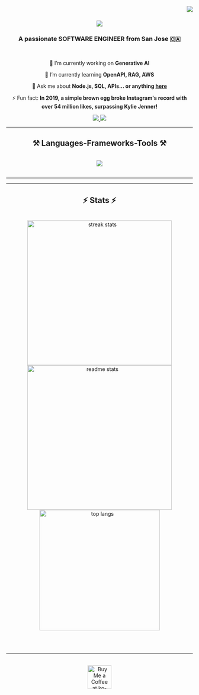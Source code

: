 <img align="right" src="https://visitor-badge.laobi.icu/badge?page_id=Dead-Stone.Dead-Stone" />

<h1 align="center">
    <img src="https://readme-typing-svg.herokuapp.com/?font=Righteous&size=35&center=true&vCenter=true&width=500&height=70&duration=4000&lines=Hi+There!+👋;+I'm+Mohana+Moganti!;" />
</h1>

<h3 align="center">A passionate SOFTWARE ENGINEER from San Jose 🇨🇦</h3>

<br/>

<div align="center">
 
 🔭 I’m currently working on **Generative AI**
 
 🌱 I’m currently learning **OpenAPI, RAG, AWS**

💬 Ask me about **Node.js, SQL, APIs... or anything [here](https://github.com/Dead-Stone/Dead-Stone/issues)**

⚡ Fun fact: **In 2019, a simple brown egg broke Instagram's record with over 54 million likes, surpassing Kylie Jenner!**

 </div>
 
<div align="center"> 
  <a href="mailto:mohana4984@gmail.com">
    <img src="https://img.shields.io/badge/Gmail-333333?style=for-the-badge&logo=gmail&logoColor=white" />
  </a>
  <a href="https://linkedin.com/in/mohana-moganti" target="_blank">
    <img src="https://img.shields.io/badge/LinkedIn-0077B5?style=for-the-badge&logo=linkedin&logoColor=white" target="_blank" />
  </a>
  
</div>

 <hr/>
 
<h2 align="center">⚒️ Languages-Frameworks-Tools ⚒️</h2>
<br/>
<div align="center">
<img src="https://go-skill-icons.vercel.app/api/icons?i=py,pycharm,pytorch,tensorflow,numpy,pandas,seaborn,matplotlib,plotly,streamlit,r,scala,java,c,cpp,cs,typescript,javascript,nodejs,express,react,nextjs,angular,bootstrap,materialui,html,css,tailwind,sass,jquery,flask,django,firebase,mongodb,postgresql,mysql,sqlite,redis,cassandra,neo4j,dynamodb,git,github,gitlab,githubcopilot,heroku,vercel,netlify,aws,azure,googlecloud,docker,kubernetes,jenkins,ansible,terraform,githubactions,selenium,jira,figma,sketch,adobexd,tableau,powerbi,excel,splunk,grafana,airflow,databricks,dbt,spark,hadoop,kafka,terraform,vscode,visualstudio,androidstudio,pycharm,jetbrains,rstudio,eclipse,intellij,netbeans,matlab,arduino,ruby,rails,php,laravel,swift,kotlin,flutter,dart,unity,blender,threejs,latex,yaml,bash,linux,unix,windows,macos,debian,ubuntu,fedora,redhat,kali,backtrack,archlinux,openbsd,freebsd,windows,office,teams,slack,discord,zoom,mail,gmail,onenote,outlook,linkedin,twitter,stackoverflow,medium,reddit,wordpress,githubpages,wix,shopify,webflow,brave,chrome,firefox,edge,safari,gems,github,sourcetree,nginx,apache,ngrok&perline=15" />


<br>
</div>

<br/>
<hr/>



<hr/>

<h2 align="center">⚡ Stats ⚡</h2>
<br>
<div align=center>
  <img width=390 src="https://github-readme-streak-stats-salesp07.vercel.app/?user=salesp07&count_private=true&theme=react&border_radius=10" alt="streak stats"/>
  <img width=390 src="https://github-readme-stats-salesp07.vercel.app/api?username=salesp07&count_private=true&show_icons=true&theme=react&rank_icon=github&border_radius=10" alt="readme stats" />
  <br/>
  <img width=325 align="center" src="https://github-readme-stats-salesp07.vercel.app/api/top-langs/?username=salesp07&hide=HTML&langs_count=8&layout=compact&theme=react&border_radius=10&size_weight=0.5&count_weight=0.5&exclude_repo=github-readme-stats" alt="top langs" />
</div>

<br/><br/>

<hr/>

<br/>

<div align="center">
<a href='https://ko-fi.com/V7V4RAK9C' target='_blank'><img height='64' style='border:0px;height:64px;' src='https://storage.ko-fi.com/cdn/kofi1.png?v=3' border='0' alt='Buy Me a Coffee at ko-fi.com' /></a>
</div>

<br/>
